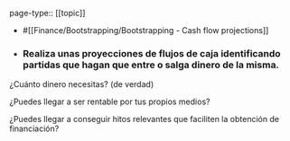 page-type:: [[topic]]

- #[[Finance/Bootstrapping/Bootstrapping - Cash flow projections]]

- ### Realiza unas proyecciones de flujos de caja identificando partidas que hagan que entre o salga dinero de la misma.

¿Cuánto dinero necesitas? (de verdad)

¿Puedes llegar a ser rentable por tus propios medios?

¿Puedes llegar a conseguir hitos relevantes que faciliten la obtención de financiación?



